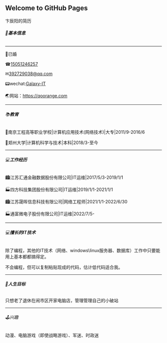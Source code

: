 ## Welcome to GitHub Pages
<html>
<head>
<meta charset='UTF-8'><meta name='viewport' content='width=device-width initial-scale=1'>
</head>
<body><p>卞辰阳的简历</p>
<h6 id='🧑基本信息'>🧑<strong>基本信息</strong></h6>
<hr />
<p>💖已婚</p>
<p>☎<u>15051246257</u></p>
<p>✉<a href='mailto:392729038@qq.com' target='_blank' class='url'>392729038@qq.com</a></p>
<p>📟wechat:<u>Galaxy-IT</u></p>
<p>🌏网站：<a href='https://qoorange.com' target='_blank' class='url'>https://qoorange.com</a></p>
<hr />
<h6 id='📚教育'>📚<strong>教育</strong></h6>
<p>🏫南京工程高等职业学校|计算机应用技术(网络技术)|大专|2011/9-2016/6</p>
<p>🏫郑州大学|计算机科学与技术|本科|2018/3-至今</p>
<hr />
<h6 id='💻工作经历'>💻<strong>工作经历</strong></h6>
<p>🏙江苏汇通金融数据股份有限公司|IT运维|2017/5/3-2019/1/1</p>
<p>🏭四方科技集团股份有限公司|IT运维|2019/1/1-2021/1/1</p>
<p>🏙江苏晟晖信息科技有限公司|网络工程师|2021/1/1-2022/6/30</p>
<p>🏭通富微电子股份有限公司|IT运维|2022/7/5-</p>
<hr />
<h6 id='💻擅长的it技术'>💻<strong>擅长的IT技术</strong></h6>
<p>除了编程，其他的IT技术（网络、windows\linux服务器、数据库）工作中只要能用上基本都都搞得定。</p>
<p>不会编程，但可以复制粘贴现成的代码，估计低代码适合我。</p>
<hr />
<h6 id='🥊人生目标'>🥊<strong>人生目标</strong></h6>
<p>只想老了退休在闹市区开家电脑店，管理管理自己的小破站</p>
<hr />
<h6 id='🕹兴趣'>🕹兴趣</h6>
<p>动漫、电脑游戏（即使战略游戏）、军迷、时政迷</p>
</body>
</html>
